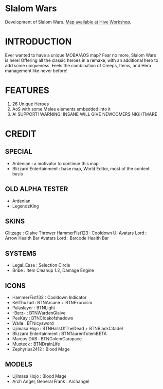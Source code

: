 # Slalom Wars
 Development of Slalom Wars. [Map available at Hive Workshop](https://www.hiveworkshop.com/threads/slalom-wars-1-6-patch-1-32.299759/ "The latest public release").

# INTRODUCTION
Ever wanted to have a unique MOBA/AOS map? Fear no more, Slalom Wars is here!
Offering all the classic heroes in a remake, with an additional hero to add some uniqueness. Feels the combination of Creeps, Items, and Hero management like never before!

# FEATURES
1. 26 Unique Heroes
2. AoS with some Melee elements embedded into it
3. AI SUPPORT! WARNING: INSANE WILL GIVE NEWCOMERS NIGHTMARE

# CREDIT

## SPECIAL
- Ardenian : a motivator to continue this map
- Blizzard Entertainment : base map, World Editor, most of the content basis

## OLD ALPHA TESTER
- Ardenian
- LegendzKing

## SKINS
Glitzage : Glaive Thrower
HammerFist123 : Cooldown UI
Avatars Lord : Arrow Health Bar
Avatars Lord : Barcode Health Bar

## SYSTEMS
- Legal_Ease : Selection Circle
- Bribe : Item Cleanup 1.2, Damage Engine

## ICONS
- HammerFist132 : Cooldown Indicator
- KelThuzad : BTNArcane + BTNExorcism
- Palaslayer : BTNLight
- -Berz- : BTNWardenGlaive
- PeeKay : BTNCloakofshadows
- Walle : BTNIcysword
- Ujimasa Hojo : BTNHallsOfTheDead + BTNBlackCitadel
- Blizzard Entertainment : BTNTaurenTotemBETA
- Marcos DAB : BTNGolemCarapace
- Muoteck : BTNDrainLife
- Zephyrius2412 : Blood Mage

## MODELS
- Ujimasa Hojo : Blood Mage
- Arch Angel, General Frank : Archangel